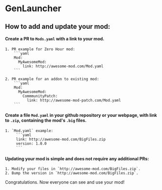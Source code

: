 # GenLauncher

## How to add and update your mod:

#### Create a PR to `Mods.yaml` with a link to your mod.
    1. PR example for Zero Hour mod:
        ```yaml
        Mod:
          MyAwesomeMod:
            link: http://awesome-mod.com/Mod.yaml
        ```
        
    2. PR example for an addon to existing mod:
        ```yaml
        Mod:
          MyAwesomeMod:
            CommmunityPatch:
              link: http://awesome-mod-patch.com/Mod.yaml
        ```
#### Create a file `Mod.yaml` in your github repository or your webpage, with link to `.zip`, containing the mod's `.big` files.
    1. `Mod.yaml` example:
         ```yaml
         link: http://awesome-mod.com/BigFiles.zip
         version: 1.0.0
         ```

#### Updating your mod is simple and does not require any additional PRs:
    1. Modify your files in `http://awesome-mod.com/BigFiles.zip`.
    2. Bump the version in `http://awesome-mod.com/BigFiles.zip`.

Congratulations. Now everyone can see and use your mod!
